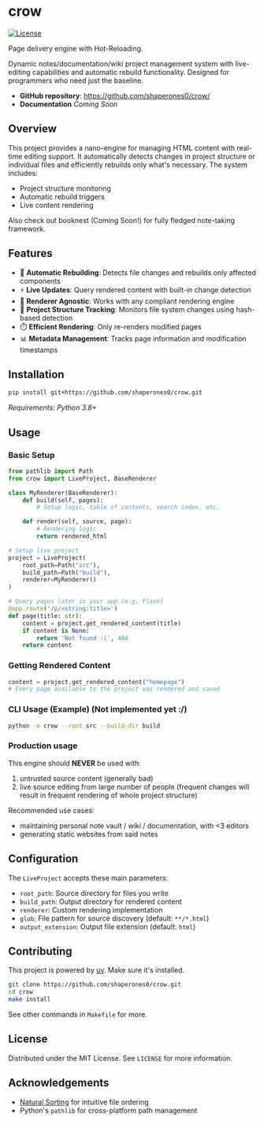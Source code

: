 # crow

[![License](https://img.shields.io/github/license/shaperones0/crow)](https://img.shields.io/github/license/shaperones0/crow)

Page delivery engine with Hot-Reloading.

Dynamic notes/documentation/wiki project management system with live-editing capabilities
and automatic rebuild functionality. Designed for programmers who need just the baseline.

- **GitHub repository**: <https://github.com/shaperones0/crow/>
- **Documentation** *Coming Soon*

## Overview

This project provides a nano-engine for managing HTML content with real-time editing support. It automatically detects changes in project structure or individual files and efficiently rebuilds only what's necessary. The system includes:

- Project structure monitoring
- Automatic rebuild triggers
- Live content rendering

Also check out booknest (Coming Soon!) for fully fledged note-taking framework.

## Features

- 🔄 **Automatic Rebuilding**: Detects file changes and rebuilds only affected components
- ⚡ **Live Updates**: Query rendered content with built-in change detection
- 🧩 **Renderer Agnostic**: Works with any compliant rendering engine
- 📁 **Project Structure Tracking**: Monitors file system changes using hash-based detection
- ⏱️ **Efficient Rendering**: Only re-renders modified pages
- 📊 **Metadata Management**: Tracks page information and modification timestamps

## Installation

```bash
pip install git+https://github.com/shaperones0/crow.git
```

*Requirements: Python 3.8+*

## Usage

### Basic Setup
```python
from pathlib import Path
from crow import LiveProject, BaseRenderer

class MyRenderer(BaseRenderer):
    def build(self, pages):
        # Setup logic, table of contents, search index, etc.

    def render(self, source, page):
        # Rendering logic
        return rendered_html

# Setup live project
project = LiveProject(
    root_path=Path("src"),
    build_path=Path("build"),
    renderer=MyRenderer()
)

# Query pages later in your app (e.g. Flask)
@app.route('/p/<string:title>')
def page(title: str):
    content = project.get_rendered_content(title)
    if content is None:
        return 'Not found :(', 404
    return content
```

### Getting Rendered Content
```python
content = project.get_rendered_content("homepage")
# Every page available to the project was rendered and saved
```

### CLI Usage (Example) (Not implemented yet :/)
```bash
python -m crow --root src --build-dir build
```

### Production usage

This engine should **NEVER** be used with:
1) untrusted source content (generally bad)
2) live source editing from large number of people (frequent
changes will result in frequent rendering of whole project structure)

Recommended use cases:
* maintaining personal note vault / wiki / documentation, with <3 editors
* generating static websites from said notes

## Configuration

The `LiveProject` accepts these main parameters:
- `root_path`: Source directory for files you write
- `build_path`: Output directory for rendered content
- `renderer`: Custom rendering implementation
- `glob`: File pattern for source discovery (default: `**/*.html`)
- `output_extension`: Output file extension (default: `html`)

## Contributing

This project is powered by [uv](https://docs.astral.sh/uv/). Make sure it's installed.

```bash
git clone https://github.com/shaperones0/crow.git
cd crow
make install
```
See other commands in `Makefile` for more.

## License

Distributed under the MIT License. See `LICENSE` for more information.

## Acknowledgements

- [Natural Sorting](https://github.com/SethMMorton/natsort) for intuitive file ordering
- Python's `pathlib` for cross-platform path management

